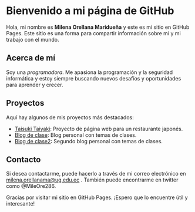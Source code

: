 # Bienvenido a mi página de GitHub
Hola, mi nombre es **Milena Orellana Maridueña** y este es mi sitio en GitHub Pages. Este sitio es una forma para compartir información sobre mí y mi trabajo con el mundo.

## Acerca de mí
Soy una *programadora*. Me apasiona la programación y la seguridad informática y estoy siempre buscando nuevos desafíos y oportunidades para aprender y crecer.

## Proyectos
Aquí hay algunos de mis proyectos más destacados:
- [Taisuki Taiyaki](https://github.com/katamile/taisukitaiyaki): Proyecto de página web para un restaurante japonés.
- [Blog de clase](https://github.com/katamile/milenaorellanablog): Blog personal con temas de clases.
- [Blog de clase2](https://github.com/milekata/IIS-blog): Segundo blog personal con temas de clases.

## Contacto
Si desea contactarme, puede hacerlo a través de mi correo electrónico en milena.orellanama@ug.edu.ec . También puede encontrarme en twitter como @MileOre286.

Gracias por visitar mi sitio en GitHub Pages. ¡Espero que lo encuentre útil y interesante!
